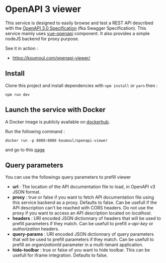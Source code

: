 # OpenAPI 3 viewer
This service is designed to easily browse and test a REST API described with the [OpenAPI 3.0 Specification](https://github.com/OAI/OpenAPI-Specification) (fka Swagger Specification). This service mainly uses [vue-openapi](https://github.com/koumoul-dev/vue-openapi) component. It also provides a simple nodeJS backend for proxy purpose.

See it in action :
 * https://koumoul.com/openapi-viewer/

## Install

Clone this project and install dependencies with `npm install` or `yarn` then :
```
npm run dev
```

## Launch the service with Docker
A Docker image is publicly available on [dockerhub](https://hub.docker.com/r/koumoul/openapi-viewer/).

Run the following command :
```
docker run -p 8080:8080 koumoul/openapi-viewer
```
and go to this [page](http://localhost:8080/)

## Query parameters
You can use the followings query parameters to prefill viewer

 * **url** : The location of the API documentation file to load, in OpenAPI v3 JSON format.
 * **proxy** : true or false if you want to fetch API documentation file using this service backend as a proxy. Defaults to false.
Can be usefull if the API description can't be reached with CORS headers. Do not use the proxy if you want to access an API description located on *localhost*.
 * **headers** : URI encoded JSON dictionnary of headers that will be used to prefill parameters if they match. Can be usefull to prefill *x-api-key* or *authorization* headers.
 * **query-params** : URI encoded JSON dictionnary of query parameters that will be used to prefill parameters if they match. Can be usefull to prefill an *organizationId* parameter in a multi-tenant application.
 * **hide-toolbar** : true or false of you want to hide toolbar. This can be usefull for iframe integration. Defaults to false.
